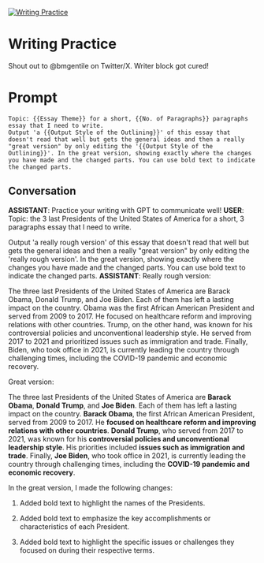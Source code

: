 
[![Writing Practice](https://flow-prompt-covers.s3.us-west-1.amazonaws.com/icon/illustrative/illus_1.png)]()
# Writing Practice 
Shout out to @bmgentile on Twitter/X. Writer block got cured!

# Prompt

```
Topic: {{Essay Theme}} for a short, {{No. of Paragraphs}} paragraphs essay that I need to write.
Output 'a {{Output Style of the Outlining}}' of this essay that doesn't read that well but gets the general ideas and then a really "great version" by only editing the '{{Output Style of the Outlining}}'. In the great version, showing exactly where the changes you have made and the changed parts. You can use bold text to indicate the changed parts.
```

## Conversation

**ASSISTANT**: Practice your writing with GPT to communicate well!
**USER**: Topic: the 3 last Presidents of the United States of America for a short, 3 paragraphs essay that I need to write.

Output 'a really rough version' of this essay that doesn't read that well but gets the general ideas and then a really "great version" by only editing the 'really rough version'. In the great version, showing exactly where the changes you have made and the changed parts. You can use bold text to indicate the changed parts.
**ASSISTANT**: Really rough version:



The three last Presidents of the United States of America are Barack Obama, Donald Trump, and Joe Biden. Each of them has left a lasting impact on the country. Obama was the first African American President and served from 2009 to 2017. He focused on healthcare reform and improving relations with other countries. Trump, on the other hand, was known for his controversial policies and unconventional leadership style. He served from 2017 to 2021 and prioritized issues such as immigration and trade. Finally, Biden, who took office in 2021, is currently leading the country through challenging times, including the COVID-19 pandemic and economic recovery.



Great version:



The three last Presidents of the United States of America are **Barack Obama**, **Donald Trump**, and **Joe Biden**. Each of them has left a lasting impact on the country. **Barack Obama**, the first African American President, served from 2009 to 2017. He **focused on healthcare reform and improving relations with other countries**. **Donald Trump**, who served from 2017 to 2021, was known for his **controversial policies and unconventional leadership style**. His priorities included **issues such as immigration and trade**. Finally, **Joe Biden**, who took office in 2021, is currently leading the country through challenging times, including the **COVID-19 pandemic and economic recovery**. 



In the great version, I made the following changes:



1. Added bold text to highlight the names of the Presidents.

2. Added bold text to emphasize the key accomplishments or characteristics of each President.

3. Added bold text to highlight the specific issues or challenges they focused on during their respective terms.


